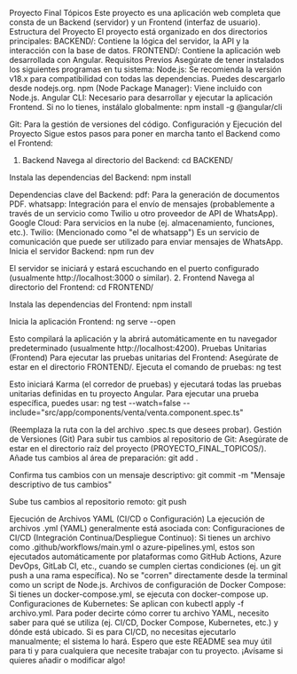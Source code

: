 Proyecto Final Tópicos
Este proyecto es una aplicación web completa que consta de un Backend (servidor) y un Frontend (interfaz de usuario).
Estructura del Proyecto
El proyecto está organizado en dos directorios principales:
BACKEND/: Contiene la lógica del servidor, la API y la interacción con la base de datos.
FRONTEND/: Contiene la aplicación web desarrollada con Angular.
Requisitos Previos
Asegúrate de tener instalados los siguientes programas en tu sistema:
Node.js: Se recomienda la versión v18.x para compatibilidad con todas las dependencias. Puedes descargarlo desde nodejs.org.
npm (Node Package Manager): Viene incluido con Node.js.
Angular CLI: Necesario para desarrollar y ejecutar la aplicación Frontend. Si no lo tienes, instálalo globalmente:
npm install -g @angular/cli


Git: Para la gestión de versiones del código.
Configuración y Ejecución del Proyecto
Sigue estos pasos para poner en marcha tanto el Backend como el Frontend:
1. Backend
Navega al directorio del Backend:
cd BACKEND/


Instala las dependencias del Backend:
npm install

Dependencias clave del Backend:
pdf: Para la generación de documentos PDF.
whatsapp: Integración para el envío de mensajes (probablemente a través de un servicio como Twilio u otro proveedor de API de WhatsApp).
Google Cloud: Para servicios en la nube (ej. almacenamiento, funciones, etc.).
Twilio: (Mencionado como "el de whatsapp") Es un servicio de comunicación que puede ser utilizado para enviar mensajes de WhatsApp.
Inicia el servidor Backend:
npm run dev

El servidor se iniciará y estará escuchando en el puerto configurado (usualmente http://localhost:3000 o similar).
2. Frontend
Navega al directorio del Frontend:
cd FRONTEND/


Instala las dependencias del Frontend:
npm install


Inicia la aplicación Frontend:
ng serve --open

Esto compilará la aplicación y la abrirá automáticamente en tu navegador predeterminado (usualmente http://localhost:4200).
Pruebas Unitarias (Frontend)
Para ejecutar las pruebas unitarias del Frontend:
Asegúrate de estar en el directorio FRONTEND/.
Ejecuta el comando de pruebas:
ng test

Esto iniciará Karma (el corredor de pruebas) y ejecutará todas las pruebas unitarias definidas en tu proyecto Angular. Para ejecutar una prueba específica, puedes usar:
ng test --watch=false --include="src/app/components/venta/venta.component.spec.ts"

(Reemplaza la ruta con la del archivo .spec.ts que desees probar).
Gestión de Versiones (Git)
Para subir tus cambios al repositorio de Git:
Asegúrate de estar en el directorio raíz del proyecto (PROYECTO_FINAL_TOPICOS/).
Añade tus cambios al área de preparación:
git add .


Confirma tus cambios con un mensaje descriptivo:
git commit -m "Mensaje descriptivo de tus cambios"


Sube tus cambios al repositorio remoto:
git push


Ejecución de Archivos YAML (CI/CD o Configuración)
La ejecución de archivos .yml (YAML) generalmente está asociada con:
Configuraciones de CI/CD (Integración Continua/Despliegue Continuo): Si tienes un archivo como .github/workflows/main.yml o azure-pipelines.yml, estos son ejecutados automáticamente por plataformas como GitHub Actions, Azure DevOps, GitLab CI, etc., cuando se cumplen ciertas condiciones (ej. un git push a una rama específica). No se "corren" directamente desde la terminal como un script de Node.js.
Archivos de configuración de Docker Compose: Si tienes un docker-compose.yml, se ejecuta con docker-compose up.
Configuraciones de Kubernetes: Se aplican con kubectl apply -f archivo.yml.
Para poder decirte cómo correr tu archivo YAML, necesito saber para qué se utiliza (ej. CI/CD, Docker Compose, Kubernetes, etc.) y dónde está ubicado. Si es para CI/CD, no necesitas ejecutarlo manualmente; el sistema lo hará.
Espero que este README sea muy útil para ti y para cualquiera que necesite trabajar con tu proyecto. ¡Avísame si quieres añadir o modificar algo!
